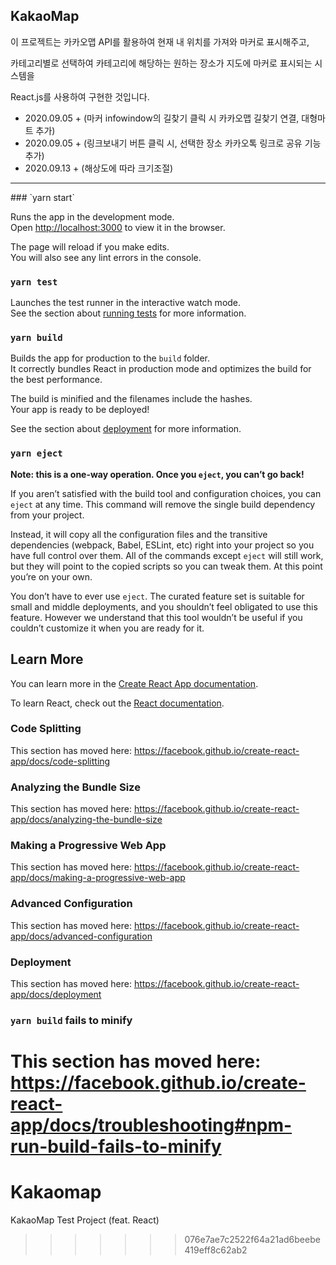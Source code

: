 ## KakaoMap

이 프로젝트는 카카오맵 API를 활용하여 현재 내 위치를 가져와  마커로 표시해주고, 

카테고리별로 선택하여 카테고리에 해당하는 원하는 장소가 지도에 마커로 표시되는 시스템을

React.js를 사용하여 구현한 것입니다.



+ 2020.09.05  +	(마커 infowindow의 길찾기 클릭 시 카카오맵 길찾기 연결, 대형마트 추가)
+ 2020.09.05 +     (링크보내기 버튼 클릭 시, 선택한 장소 카카오톡 링크로 공유 기능 추가)
+ 2020.09.13 +     (해상도에 따라 크기조절)



<hr />
### `yarn start`

Runs the app in the development mode.<br />
Open [http://localhost:3000](http://localhost:3000) to view it in the browser.

The page will reload if you make edits.<br />
You will also see any lint errors in the console.

### `yarn test`

Launches the test runner in the interactive watch mode.<br />
See the section about [running tests](https://facebook.github.io/create-react-app/docs/running-tests) for more information.

### `yarn build`

Builds the app for production to the `build` folder.<br />
It correctly bundles React in production mode and optimizes the build for the best performance.

The build is minified and the filenames include the hashes.<br />
Your app is ready to be deployed!

See the section about [deployment](https://facebook.github.io/create-react-app/docs/deployment) for more information.

### `yarn eject`

**Note: this is a one-way operation. Once you `eject`, you can’t go back!**

If you aren’t satisfied with the build tool and configuration choices, you can `eject` at any time. This command will remove the single build dependency from your project.

Instead, it will copy all the configuration files and the transitive dependencies (webpack, Babel, ESLint, etc) right into your project so you have full control over them. All of the commands except `eject` will still work, but they will point to the copied scripts so you can tweak them. At this point you’re on your own.

You don’t have to ever use `eject`. The curated feature set is suitable for small and middle deployments, and you shouldn’t feel obligated to use this feature. However we understand that this tool wouldn’t be useful if you couldn’t customize it when you are ready for it.

## Learn More

You can learn more in the [Create React App documentation](https://facebook.github.io/create-react-app/docs/getting-started).

To learn React, check out the [React documentation](https://reactjs.org/).

### Code Splitting

This section has moved here: https://facebook.github.io/create-react-app/docs/code-splitting

### Analyzing the Bundle Size

This section has moved here: https://facebook.github.io/create-react-app/docs/analyzing-the-bundle-size

### Making a Progressive Web App

This section has moved here: https://facebook.github.io/create-react-app/docs/making-a-progressive-web-app

### Advanced Configuration

This section has moved here: https://facebook.github.io/create-react-app/docs/advanced-configuration

### Deployment

This section has moved here: https://facebook.github.io/create-react-app/docs/deployment

### `yarn build` fails to minify

This section has moved here: https://facebook.github.io/create-react-app/docs/troubleshooting#npm-run-build-fails-to-minify
=======
# Kakaomap
KakaoMap Test Project (feat. React)
>>>>>>> 076e7ae7c2522f64a21ad6beebe419eff8c62ab2
